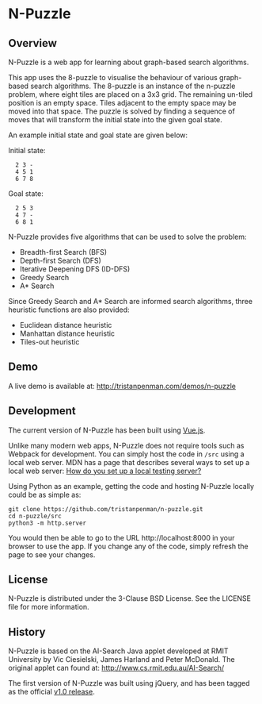 N-Puzzle
========

Overview
--------

N-Puzzle is a web app for learning about graph-based search algorithms.

This app uses the 8-puzzle to visualise the behaviour of various graph-based search algorithms. The 8-puzzle is an instance of the n-puzzle problem, where eight tiles are placed on a 3x3 grid. The remaining un-tiled position is an empty space. Tiles adjacent to the empty space may be moved into that space. The puzzle is solved by finding a sequence of moves that will transform the initial state into the given goal state.

An example initial state and goal state are given below:

Initial state:

      2 3 -
      4 5 1
      6 7 8

Goal state:

      2 5 3
      4 7 -
      6 8 1

N-Puzzle provides five algorithms that can be used to solve the problem:

- Breadth-first Search (BFS)
- Depth-first Search (DFS)
- Iterative Deepening DFS (ID-DFS)
- Greedy Search
- A* Search

Since Greedy Search and A* Search are informed search algorithms, three
heuristic functions are also provided:

 - Euclidean distance heuristic
 - Manhattan distance heuristic
 - Tiles-out heuristic

Demo
----

A live demo is available at:
http://tristanpenman.com/demos/n-puzzle

Development
-----------

The current version of N-Puzzle has been built using [Vue.js](https://vuejs.org/).

Unlike many modern web apps, N-Puzzle does not require tools such as Webpack for development. You can simply host the code in `/src` using a local web server. MDN has a page that describes several ways to set up a local web server: [How do you set up a local testing server?](https://developer.mozilla.org/en-US/docs/Learn/Common_questions/set_up_a_local_testing_server)

Using Python as an example, getting the code and hosting N-Puzzle locally could be as simple as:

    git clone https://github.com/tristanpenman/n-puzzle.git
    cd n-puzzle/src
    python3 -m http.server

You would then be able to go to the URL http://localhost:8000 in your browser to use the app. If you change any of the code, simply refresh the page to see your changes.

License
-------

N-Puzzle is distributed under the 3-Clause BSD License. See the LICENSE file for more information.

History
-------

N-Puzzle is based on the AI-Search Java applet developed at RMIT University by Vic Ciesielski, James Harland and Peter McDonald. The original applet can found at: http://www.cs.rmit.edu.au/AI-Search/

The first version of N-Puzzle was built using jQuery, and has been tagged as the official [v1.0 release](https://github.com/tristanpenman/n-puzzle/releases/tag/v1.0).

